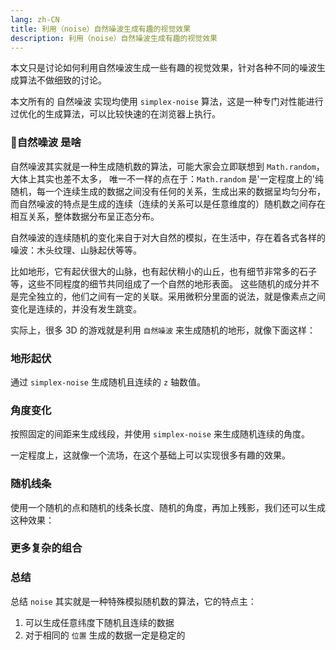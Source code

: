 ```yaml
---
lang: zh-CN
title: 利用（noise）自然噪波生成有趣的视觉效果
description: 利用（noise）自然噪波生成有趣的视觉效果
---
```


本文只是讨论如何利用自然噪波生成一些有趣的视觉效果，针对各种不同的噪波生成算法不做细致的讨论。

本文所有的 自然噪波 实现均使用 `simplex-noise` 算法，这是一种专门对性能进行过优化的生成算法，可以比较快速的在浏览器上执行。

<!-- more -->

### 🌲自然噪波 是啥

自然噪波其实就是一种生成随机数的算法，可能大家会立即联想到 `Math.random`，大体上其实也差不太多，
唯一不一样的点在于：`Math.random` 是'一定程度上的'纯随机，每一个连续生成的数据之间没有任何的关系，生成出来的数据呈均匀分布，
而自然噪波的特点是生成的连续（连续的关系可以是任意维度的）随机数之间存在相互关系，整体数据分布呈正态分布。

自然噪波的连续随机的变化来自于对大自然的模拟，在生活中，存在着各式各样的噪波：木头纹理、山脉起伏等等。

比如地形，它有起伏很大的山脉，也有起伏稍小的山丘，也有细节非常多的石子等，这些不同程度的细节共同组成了一个自然的地形表面。
这些随机的成分并不是完全独立的，他们之间有一定的关联。采用微积分里面的说法，就是像素点之间变化是连续的，并没有发生跳变。

实际上，很多 3D 的游戏就是利用 `自然噪波` 来生成随机的地形，就像下面这样：

### 地形起伏

通过 `simplex-noise` 生成随机且连续的 `z` 轴数值。

<noise-3d-plane-terrain />

<!-- 模拟 `我的世界`，生成方块地形

<noise-3d-box-terrain /> -->

### 角度变化

按照固定的间距来生成线段，并使用 `simplex-noise` 来生成随机连续的角度。

一定程度上，这就像一个流场，在这个基础上可以实现很多有趣的效果。

<noise-angle-field />

### 随机线条

使用一个随机的点和随机的线条长度、随机的角度，再加上残影，我们还可以生成这种效果：

<noise-line-afterimage />

### 更多复杂的组合

<apple-screen-protect />

### 总结

总结 `noise` 其实就是一种特殊模拟随机数的算法，它的特点主：

1. 可以生成任意纬度下随机且连续的数据
2. 对于相同的 `位置` 生成的数据一定是稳定的
